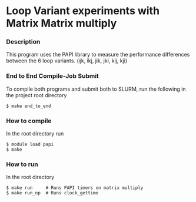 # Loop Variant experiments with Matrix Matrix multiply

### Description

This program uses the PAPI library to measure the performance differences
between the 6 loop variants. (ijk, ikj, jik, jki, kij, kji)

### End to End Compile-Job Submit

To compile both programs and submit both to SLURM, run the following in the project root directory

```
$ make end_to_end
```

### How to compile

In the root directory run 

```
$ module load papi
$ make
```

### How to run

In the root directory

```
$ make run     # Runs PAPI timers on matrix multiply
$ make run_np  # Runs clock_gettime
```


